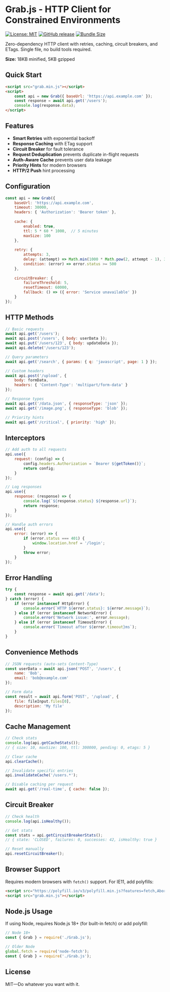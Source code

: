# Grab.js - HTTP Client for Constrained Environments

[![License: MIT](https://img.shields.io/badge/License-MIT-yellow.svg)](https://opensource.org/licenses/MIT)
[![GitHub release](https://img.shields.io/github/release/devmrcarnes/grab.js.svg)](https://github.com/grab-dev/grab.js/releases)
[![Bundle Size](https://deno.bundlejs.com/?q=github:yourusername/Grab.js/main/dist/grab.min.js&badge=detailed)](https://bundlejs.com/?q=github:yourusername/Grab.js/main/dist/grab.min.js)

Zero-dependency HTTP client with retries, caching, circuit breakers, and ETags. Single file, no build tools required.

**Size:** 18KB minified, 5KB gzipped

## Quick Start

```html
<script src="grab.min.js"></script>
<script>
    const api = new Grab({ baseUrl: 'https://api.example.com' });
    const response = await api.get('/users');
    console.log(response.data);
</script>
```

## Features

- **Smart Retries** with exponential backoff
- **Response Caching** with ETag support
- **Circuit Breaker** for fault tolerance
- **Request Deduplication** prevents duplicate in-flight requests
- **Auth-Aware Cache** prevents user data leakage
- **Priority Hints** for modern browsers
- **HTTP/2 Push** hint processing

## Configuration

```javascript
const api = new Grab({
    baseUrl: 'https://api.example.com',
    timeout: 30000,
    headers: { 'Authorization': 'Bearer token' },
    
    cache: {
        enabled: true,
        ttl: 5 * 60 * 1000,  // 5 minutes
        maxSize: 100
    },
    
    retry: {
        attempts: 3,
        delay: (attempt) => Math.min(1000 * Math.pow(2, attempt - 1), 30000),
        condition: (error) => error.status >= 500
    },
    
    circuitBreaker: {
        failureThreshold: 5,
        resetTimeout: 60000,
        fallback: () => ({ error: 'Service unavailable' })
    }
});
```

## HTTP Methods

```javascript
// Basic requests
await api.get('/users');
await api.post('/users', { body: userData });
await api.put('/users/123', { body: updateData });
await api.delete('/users/123');

// Query parameters
await api.get('/search', { params: { q: 'javascript', page: 1 } });

// Custom headers
await api.post('/upload', { 
    body: formData,
    headers: { 'Content-Type': 'multipart/form-data' }
});

// Response types
await api.get('/data.json', { responseType: 'json' });
await api.get('/image.png', { responseType: 'blob' });

// Priority hints
await api.get('/critical', { priority: 'high' });
```

## Interceptors

```javascript
// Add auth to all requests
api.use({
    request: (config) => {
        config.headers.Authorization = `Bearer ${getToken()}`;
        return config;
    }
});

// Log responses
api.use({
    response: (response) => {
        console.log(`${response.status} ${response.url}`);
        return response;
    }
});

// Handle auth errors
api.use({
    error: (error) => {
        if (error.status === 401) {
            window.location.href = '/login';
        }
        throw error;
    }
});
```

## Error Handling

```javascript
try {
    const response = await api.get('/data');
} catch (error) {
    if (error instanceof HttpError) {
        console.error(`HTTP ${error.status}: ${error.message}`);
    } else if (error instanceof NetworkError) {
        console.error('Network issue:', error.message);
    } else if (error instanceof TimeoutError) {
        console.error(`Timeout after ${error.timeout}ms`);
    }
}
```

## Convenience Methods

```javascript
// JSON requests (auto-sets Content-Type)
const userData = await api.json('POST', '/users', {
    name: 'Bob',
    email: 'bob@example.com'
});

// Form data
const result = await api.form('POST', '/upload', {
    file: fileInput.files[0],
    description: 'My file'
});
```

## Cache Management

```javascript
// Check stats
console.log(api.getCacheStats());
// { size: 10, maxSize: 100, ttl: 300000, pending: 0, etags: 5 }

// Clear cache
api.clearCache();

// Invalidate specific entries
api.invalidateCache('/users.*');

// Disable caching per request
await api.get('/real-time', { cache: false });
```

## Circuit Breaker

```javascript
// Check health
console.log(api.isHealthy());

// Get stats
const stats = api.getCircuitBreakerStats();
// { state: 'CLOSED', failures: 0, successes: 42, isHealthy: true }

// Reset manually
api.resetCircuitBreaker();
```

## Browser Support

Requires modern browsers with `fetch()` support. For IE11, add polyfills:

```html
<script src="https://polyfill.io/v3/polyfill.min.js?features=fetch,AbortController"></script>
<script src="grab.min.js"></script>
```

## Node.js Usage

If using Node, requires Node.js 18+ (for built-in fetch) or add polyfill:

```javascript
// Node 18+
const { Grab } = require('./Grab.js');

// Older Node
global.fetch = require('node-fetch');
const { Grab } = require('./Grab.js');
```

## License

MIT—Do whatever you want with it.
